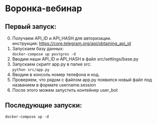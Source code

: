 # Воронка-вебинар

## Первый запуск:
0. Получаем API_ID и API_HASH для авторизации.\
инструкция: https://core.telegram.org/api/obtaining_api_id
1. Запускаем базу данных:\
`docker-compose up postgres -d`
2. Вводим наши API_ID и API_HASH в файл src/settings/base.py
3. Запускаем скрипт app.py в папке src:\
`python src/app.py`
4. Вводим в консоль номер телефона и код.
5. Проверяем, что рядом с файлом app.py появился новый файл под названием в формате username.session
6. После этого можем  запустить контейнер user_bot

## Последующие запуски:
`docker-compose up -d`
